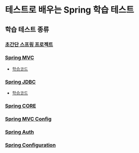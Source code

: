 # 테스트로 배우는 Spring 학습 테스트

## 학습 테스트 종류
### [초간단 스프링 프로젝트](https://github.com/next-step/spring-hellowolrd/tree/simple)
### [Spring MVC](https://github.com/next-step/spring-hellowolrd/tree/mvc)
- [학습코드](https://github.com/ulimy/spring-learning-test/tree/ulimy_mvc)
### [Spring JDBC](https://github.com/next-step/spring-hellowolrd/tree/jdbc)
- [학습코드](https://github.com/ulimy/spring-learning-test/tree/ulimy_jdbc)
### [Spring CORE](https://github.com/next-step/spring-hellowolrd/tree/core)
### [Spring MVC Config](https://github.com/next-step/spring-hellowolrd/tree/mvc-config)
### [Spring Auth](https://github.com/next-step/spring-hellowolrd/tree/auth)
### [Spring Configuration](https://github.com/next-step/spring-learning-test/tree/config)
